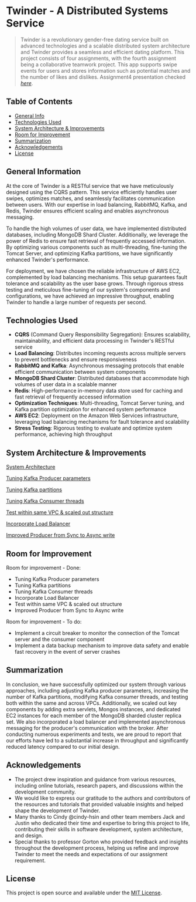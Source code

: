 # Twinder - A Distributed Systems Service
> Twinder is a revolutionary gender-free dating service built on advanced technologies and a scalable distributed system architecture and Twinder provides a seamless and efficient dating platform. This project consists of four assignments, with the fourth assignment being a collaborative teamwork project. This app supports swipe events for users and stores information such as potential matches and the number of likes and dislikes. 
> Assignment4 presentation checked [_here_](https://docs.google.com/presentation/d/1hFm6TPAzC2Zw7cwiCJnpDvBH_1iI77Kl8chhuudVlHo/edit#slide=id.g219bc6154e0_0_115). 


## Table of Contents
* [General Info](#general-information)
* [Technologies Used](#technologies-used)
* [System Architecture & Improvements](#System-Architecture-&-Improvements)
* [Room for Improvement](#room-for-improvement)
* [Summarization](#Summarization)
* [Acknowledgements](#acknowledgements)
* [License](#license)


## General Information
At the core of Twinder is a RESTful service that we have meticulously designed using the CQRS pattern. This service efficiently handles user swipes, optimizes matches, and seamlessly facilitates communication between users. With our expertise in load balancing, RabbitMQ, Kafka, and Redis, Twinder ensures efficient scaling and enables asynchronous messaging.

To handle the high volumes of user data, we have implemented distributed databases, including MongoDB Shard Cluster. Additionally, we leverage the power of Redis to ensure fast retrieval of frequently accessed information. By optimizing various components such as multi-threading, fine-tuning the Tomcat Server, and optimizing Kafka partitions, we have significantly enhanced Twinder's performance.

For deployment, we have chosen the reliable infrastructure of AWS EC2, complemented by load balancing mechanisms. This setup guarantees fault tolerance and scalability as the user base grows. Through rigorous stress testing and meticulous fine-tuning of our system's components and configurations, we have achieved an impressive throughput, enabling Twinder to handle a large number of requests per second.


## Technologies Used
- **CQRS** (Command Query Responsibility Segregation): Ensures scalability, maintainability, and efficient data processing in Twinder's RESTful service
- **Load Balancing**: Distributes incoming requests across multiple servers to prevent bottlenecks and ensure responsiveness
- **RabbitMQ and Kafka**: Asynchronous messaging protocols that enable efficient communication between system components
- **MongoDB Shard Cluster**: Distributed databases that accommodate high volumes of user data in a scalable manner
- **Redis**: High-performance in-memory data store used for caching and fast retrieval of frequently accessed information
- **Optimization Techniques**: Multi-threading, Tomcat Server tuning, and Kafka partition optimization for enhanced system performance
- **AWS EC2**: Deployment on the Amazon Web Services infrastructure, leveraging load balancing mechanisms for fault tolerance and scalability
- **Stress Testing**: Rigorous testing to evaluate and optimize system performance, achieving high throughput


## System Architecture & Improvements
[System Architecture](./img/screenshot.png)

[Tuning Kafka Producer parameters](./img/screenshot1.png)

[Tuning Kafka partitions](./img/screenshot2.png)

[Tuning Kafka Consumer threads](./img/screenshot3.png)

[Test within same VPC & scaled out structure](./img/screenshot4.png)

[Incorporate Load Balancer](./img/screenshot5.png)

[Improved Producer from Sync to Async write](./img/screenshot6.png)


## Room for Improvement

Room for improvement - Done:
- Tuning Kafka Producer parameters
- Tuning Kafka partitions
- Tuning Kafka Consumer threads
- Incorporate Load Balancer
- Test within same VPC & scaled out structure
- Improved Producer from Sync to Async write

Room for improvement - To do:
- Implement a circuit breaker to monitor the connection of the Tomcat server and the consumer component
- Implement a data backup mechanism to improve data safety and enable fast recovery in the event of server crashes


## Summarization
In conclusion, we have successfully optimized our system through various approaches, including adjusting Kafka producer parameters, increasing the number of Kafka partitions, modifying Kafka consumer threads, and testing both within the same and across VPCs. Additionally, we scaled out key components by adding extra servlets, Mongos instances, and dedicated EC2 instances for each member of the MongoDB sharded cluster replica set. We also incorporated a load balancer and implemented asynchronous messaging for the producer's communication with the broker. After conducting numerous experiments and tests, we are proud to report that our efforts have led to a substantial increase in throughput and significantly reduced latency compared to our initial design.


## Acknowledgements
- The project drew inspiration and guidance from various resources, including online tutorials, research papers, and discussions within the development community.
- We would like to express our gratitude to the authors and contributors of the resources and tutorials that provided valuable insights and helped shape the development of Twinder.
- Many thanks to Cindy @cindy-hsin and other team members Jack and Justin who dedicated their time and expertise to bring this project to life, contributing their skills in software development, system architecture, and design.
- Special thanks to professor Gorton who provided feedback and insights throughout the development process, helping us refine and improve Twinder to meet the needs and expectations of our assignment requirement.


## License
This project is open source and available under the [MIT License](https://opensource.org/licenses/MIT).
